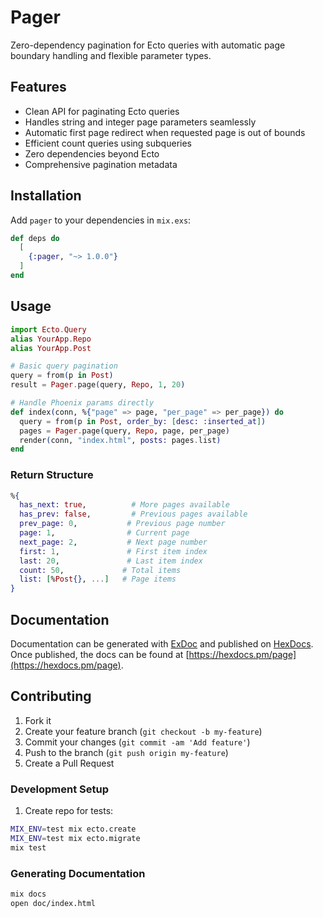 # Pager

Zero-dependency pagination for Ecto queries with automatic page boundary handling and flexible parameter types.

## Features

- Clean API for paginating Ecto queries
- Handles string and integer page parameters seamlessly
- Automatic first page redirect when requested page is out of bounds
- Efficient count queries using subqueries
- Zero dependencies beyond Ecto
- Comprehensive pagination metadata

## Installation

Add `pager` to your dependencies in `mix.exs`:

```elixir
def deps do
  [
    {:pager, "~> 1.0.0"}
  ]
end
```

## Usage

```elixir
import Ecto.Query
alias YourApp.Repo
alias YourApp.Post

# Basic query pagination
query = from(p in Post)
result = Pager.page(query, Repo, 1, 20)

# Handle Phoenix params directly
def index(conn, %{"page" => page, "per_page" => per_page}) do
  query = from(p in Post, order_by: [desc: :inserted_at])
  pages = Pager.page(query, Repo, page, per_page)
  render(conn, "index.html", posts: pages.list)
end
```

### Return Structure

```elixir
%{
  has_next: true,          # More pages available
  has_prev: false,         # Previous pages available
  prev_page: 0,           # Previous page number
  page: 1,                # Current page
  next_page: 2,           # Next page number
  first: 1,               # First item index
  last: 20,               # Last item index
  count: 50,             # Total items
  list: [%Post{}, ...]   # Page items
}
```

## Documentation

Documentation can be generated with [ExDoc](https://github.com/elixir-lang/ex_doc)
and published on [HexDocs](https://hexdocs.pm). Once published, the docs can
be found at [https://hexdocs.pm/page](https://hexdocs.pm/page).

## Contributing

1. Fork it
2. Create your feature branch (`git checkout -b my-feature`)
3. Commit your changes (`git commit -am 'Add feature'`)
4. Push to the branch (`git push origin my-feature`)
5. Create a Pull Request

### Development Setup

1. Create repo for tests:
```bash
MIX_ENV=test mix ecto.create
MIX_ENV=test mix ecto.migrate
mix test
```

### Generating Documentation

```bash
mix docs
open doc/index.html
```
